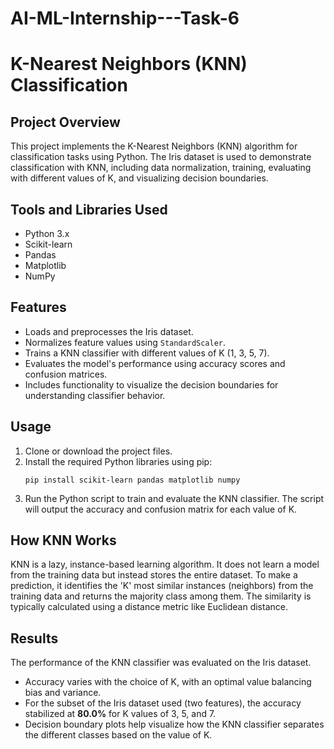 # AI-ML-Internship---Task-6
# K-Nearest Neighbors (KNN) Classification

## Project Overview
This project implements the K-Nearest Neighbors (KNN) algorithm for classification tasks using Python. The Iris dataset is used to demonstrate classification with KNN, including data normalization, training, evaluating with different values of K, and visualizing decision boundaries.

## Tools and Libraries Used
*   Python 3.x
*   Scikit-learn
*   Pandas
*   Matplotlib
*   NumPy

## Features
*   Loads and preprocesses the Iris dataset.
*   Normalizes feature values using `StandardScaler`.
*   Trains a KNN classifier with different values of K (1, 3, 5, 7).
*   Evaluates the model's performance using accuracy scores and confusion matrices.
*   Includes functionality to visualize the decision boundaries for understanding classifier behavior.

## Usage
1.  Clone or download the project files.
2.  Install the required Python libraries using pip:
    ```
    pip install scikit-learn pandas matplotlib numpy
    ```
3.  Run the Python script to train and evaluate the KNN classifier. The script will output the accuracy and confusion matrix for each value of K.

## How KNN Works
KNN is a lazy, instance-based learning algorithm. It does not learn a model from the training data but instead stores the entire dataset. To make a prediction, it identifies the 'K' most similar instances (neighbors) from the training data and returns the majority class among them. The similarity is typically calculated using a distance metric like Euclidean distance.

## Results
The performance of the KNN classifier was evaluated on the Iris dataset.
*   Accuracy varies with the choice of K, with an optimal value balancing bias and variance.
*   For the subset of the Iris dataset used (two features), the accuracy stabilized at **80.0%** for K values of 3, 5, and 7.
*   Decision boundary plots help visualize how the KNN classifier separates the different classes based on the value of K.


